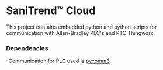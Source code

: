 # SaniTrend™ Cloud

This project contains embedded python and python scripts for communication with Allen-Bradley PLC's and PTC Thingworx.

### Dependencies

-Communication for PLC used is [pycomm3](https://github.com/ottowayi/pycomm3). 
